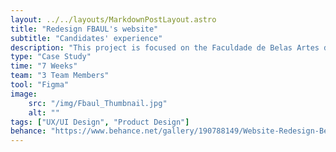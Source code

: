 ```yaml
---
layout: ../../layouts/MarkdownPostLayout.astro
title: "Redesign FBAUL's website"
subtitle: "Candidates' experience"
description: "This project is focused on the Faculdade de Belas Artes da Universidade de Lisboa (FBAUL) website. It aims to develop concrete and realistic proposals to improve the experience of candidates. The main goal is to enhance the usability of FBAUL's website for potential candidates by providing them with access to all the relevant information required to make an informed decision."
type: "Case Study"
time: "7 Weeks"
team: "3 Team Members"
tool: "Figma"
image:
    src: "/img/Fbaul_Thumbnail.jpg"
    alt: ""
tags: ["UX/UI Design", "Product Design"]
behance: "https://www.behance.net/gallery/190788149/Website-Redesign-Belas-Artes-Lisboa"
---
```

<figure class="project">
    <img src="https://mir-s3-cdn-cf.behance.net/project_modules/1400/d264cc190788149.65c0e402094b1.png" alt="" class="project">
    <img src="/img/Fbaul-2.jpg" alt="" class="project">
    <img src="/img/Fbaul-3.jpg" alt="" class="project">
    <img src="/img/Fbaul-4.jpg" alt="" class="project">
    <img src="/img/Fbaul-5.jpg" alt="" class="project">
    <img src="/img/Fbaul-6.jpg" alt="" class="project">
    <img src="/img/Fbaul-7.jpg" alt="" class="project">
    <img src="/img/Fbaul-8.jpg" alt="" class="project">
    <img src="/img/Fbaul-9.jpg" alt="" class="project">
    <img src="/img/Fbaul-10.jpg" alt="" class="project">
    <img src="/img/Fbaul-11.jpg" alt="" class="project">
    <img src="/img/Fbaul-12.jpg" alt="" class="project">
    <img src="/img/Fbaul-13.jpg" alt="" class="project">
    <img src="/img/Fbaul-14.jpg" alt="" class="project">
    <img src="/img/Fbaul-15.jpg" alt="" class="project">
    <img src="/img/Fbaul-16.jpg" alt="" class="project">
    <img src="/img/Fbaul-17.jpg" alt="" class="project">
    <img src="/img/Fbaul-18.jpg" alt="" class="project">
    <img src="/img/Fbaul-19.jpg" alt="" class="project">
</figure>